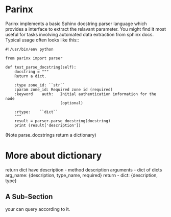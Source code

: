 Parinx
======
Parinx implements a basic Sphinx docstring parser language which provides
a interface to extract the relavant parameter. You might find
it most useful for tasks involving automated data extraction from sphinx
docs. Typical usage
often looks like this::

    #!/usr/bin/env python

    from parinx import parser

    def test_parse_docstring(self):
        docstring = """
        Return a dict.

        :type zone_id: ``str``
        :param zone_id: Required zone id (required)
        :keyword    auth:   Initial authentication information for the node
                            (optional)

        :rtype:    ``dict``
        """
        result = parser.parse_docstring(docstring)
        print (result['description'])
(Note parse_docstrings return a dictionary)


More about dictionary
=====================

return dict have
        description - method description
        arguments - dict of dicts arg_name: {description, type_name, required}
        return - dict: {description, type}

A Sub-Section
-------------
your can query according to it.
